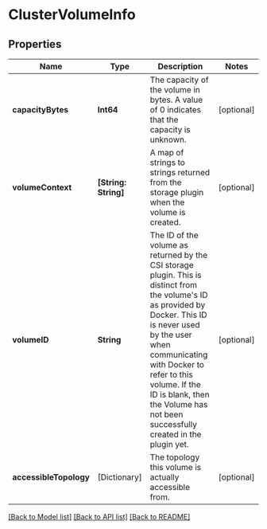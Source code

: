 # ClusterVolumeInfo

## Properties
Name | Type | Description | Notes
------------ | ------------- | ------------- | -------------
**capacityBytes** | **Int64** | The capacity of the volume in bytes. A value of 0 indicates that the capacity is unknown.  | [optional] 
**volumeContext** | **[String: String]** | A map of strings to strings returned from the storage plugin when the volume is created.  | [optional] 
**volumeID** | **String** | The ID of the volume as returned by the CSI storage plugin. This is distinct from the volume&#39;s ID as provided by Docker. This ID is never used by the user when communicating with Docker to refer to this volume. If the ID is blank, then the Volume has not been successfully created in the plugin yet.  | [optional] 
**accessibleTopology** | [Dictionary] | The topology this volume is actually accessible from.  | [optional] 

[[Back to Model list]](../README.md#documentation-for-models) [[Back to API list]](../README.md#documentation-for-api-endpoints) [[Back to README]](../README.md)


